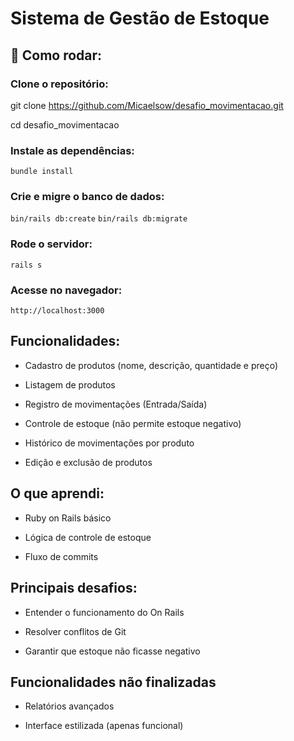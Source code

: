 # Sistema de Gestão de Estoque

## 🚀 Como rodar:

### Clone o repositório:
git clone https://github.com/Micaelsow/desafio_movimentacao.git

cd desafio_movimentacao

### Instale as dependências:
``` bundle install ```

### Crie e migre o banco de dados: 
``bin/rails db:create``
``bin/rails db:migrate``

### Rode o servidor: 
`` rails s ``

### Acesse no navegador:
``http://localhost:3000``

## Funcionalidades:

- Cadastro de produtos (nome, descrição, quantidade e preço)

- Listagem de produtos

- Registro de movimentações (Entrada/Saída)

- Controle de estoque (não permite estoque negativo)

- Histórico de movimentações por produto

- Edição e exclusão de produtos

## O que aprendi:

- Ruby on Rails básico

- Lógica de controle de estoque

- Fluxo de commits

## Principais desafios:
- Entender o funcionamento do On Rails

- Resolver conflitos de Git

- Garantir que estoque não ficasse negativo

## Funcionalidades não finalizadas

- Relatórios avançados

- Interface estilizada (apenas funcional)
